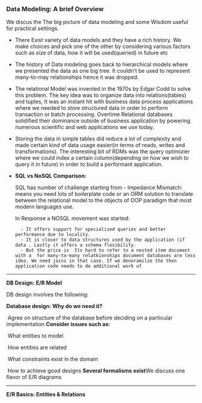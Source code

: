 ### Data Modeling: A brief Overview

We discus the The big picture of data modeling and some Wisdom useful for practical settings.  

- There Exist variety of data models and they have a rich history. We make choices and pick one of the other by considering various factors such as size of data, how it will be used(queried) in future etc 

- The history of Data modeling goes back to hierarchical models where we presented the data as one big tree. It couldn’t be used to represent many-to-may relationships hence it was dropped.  

- The relational Model was invented in the 1970s by Edgar Codd to solve this problem. The key idea was to organize data into relations(tables) and tuples, It was an instant hit with business data process applications where we needed to store structured data in order to perform transaction or batch processing.  Overtime Relational databases solidified their dominance outside of business application by powering numerous scientific and web applications we use today. 
- Storing the data in simple tables did reduce a lot of complexity and made certain kind of data usage easier(in terms of reads, writes and transformations). The interesting bit of RDMs was the query optimizier where we could index a certain column(depending on how we wish to query it in future) in order to build a performant application. 

- **SQL vs NoSQL Comparison:** 


    SQL has number of challenge starting from 
        -  Impedance Mismatch:  means you need lots of boilerplate code or an ORM solution to translate between the relational model to the objects of OOP paradigm that most modern languages use. 
    
    In Response a NOSQL movement was started:
    
        - It offers support for specialised queries and better performance due to locality. 
        - It is closer to data structures used by the application (if data . Lastly it offers a schema flexibility.  
        - But the price is  Its hard to refer to a nested item document with a  for many-to-many relatkionships document databases are less idea. We need joins in that case. If we denoramilze the then application code needs to do additional work of 



---



**DB Design:**   **E/R Model**



DB design involves the following: 

**Database design: Why do we need it?**

​	Agree on structure of the database before deciding on a particular implementation
**Consider issues such as:**

​	What entities to model

​	How entities are related

​	What constraints exist in the domain

​	How to achieve good designs
**Several formalisms exist**We discuss one flavor of E/R diagrams



---

**E/R Basics: Entities & Relations**

